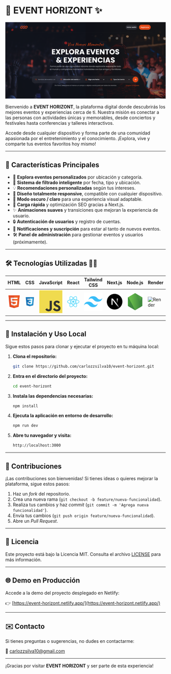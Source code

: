 # 🎉 EVENT HORIZONT ✨

[![EVENT HORIZONT](./public/assets/imagen-preview.png)](https://event-horizont.netlify.app/)

Bienvenido a **EVENT HORIZONT**, la plataforma digital donde descubrirás los mejores eventos y experiencias cerca de ti. Nuestra misión es conectar a las personas con actividades únicas y memorables, desde conciertos y festivales hasta conferencias y talleres interactivos.

Accede desde cualquier dispositivo y forma parte de una comunidad apasionada por el entretenimiento y el conocimiento. ¡Explora, vive y comparte tus eventos favoritos hoy mismo!

---

## 🌟 Características Principales

- 🎫 **Explora eventos personalizados** por ubicación y categoría.
- 📅 **Sistema de filtrado inteligente** por fecha, tipo y ubicación.
- 💡 **Recomendaciones personalizadas** según tus intereses.
- 📱 **Diseño totalmente responsive**, compatible con cualquier dispositivo.
- 🌙 **Modo oscuro / claro** para una experiencia visual adaptable.
- 🚀 **Carga rápida** y optimización SEO gracias a Next.js.
- ✨ **Animaciones suaves** y transiciones que mejoran la experiencia de usuario.
- 🔒 **Autenticación de usuarios** y registro de cuentas.
- 📨 **Notificaciones y suscripción** para estar al tanto de nuevos eventos.
- 🛠️ **Panel de administración** para gestionar eventos y usuarios (próximamente).

---

## 🛠️ Tecnologías Utilizadas 👨‍💻

| HTML | CSS | JavaScript | React | Tailwind CSS | Next.js | Node.js | Render |
|------|-----|------------|-------|--------------|--------|---------|--------|
| ![HTML](https://raw.githubusercontent.com/devicons/devicon/master/icons/html5/html5-original.svg) | ![CSS](https://raw.githubusercontent.com/devicons/devicon/master/icons/css3/css3-original.svg) | ![JavaScript](https://raw.githubusercontent.com/devicons/devicon/master/icons/javascript/javascript-original.svg) | ![React](https://raw.githubusercontent.com/devicons/devicon/master/icons/react/react-original.svg) | ![TailwindCSS](https://raw.githubusercontent.com/devicons/devicon/master/icons/tailwindcss/tailwindcss-original.svg) | ![Next.js](https://raw.githubusercontent.com/devicons/devicon/master/icons/nextjs/nextjs-original.svg) | ![Node.js](https://raw.githubusercontent.com/devicons/devicon/master/icons/nodejs/nodejs-original.svg) | ![Render](https://seeklogo.com/images/R/render-logo-361D1A6C3C-seeklogo.com.png) |

---

## 🚀 Instalación y Uso Local

Sigue estos pasos para clonar y ejecutar el proyecto en tu máquina local:

1. **Clona el repositorio:**

   ```bash
   git clone https://github.com/carlozzsilva10/event-horizont.git
   ```

2. **Entra en el directorio del proyecto:**

   ```bash
   cd event-horizont
   ```

3. **Instala las dependencias necesarias:**

   ```bash
   npm install
   ```

4. **Ejecuta la aplicación en entorno de desarrollo:**

   ```bash
   npm run dev
   ```

5. **Abre tu navegador y visita:**

   ```bash
   http://localhost:3000
   ```

---

## 📢 Contribuciones

¡Las contribuciones son bienvenidas! Si tienes ideas o quieres mejorar la plataforma, sigue estos pasos:

1. Haz un *fork* del repositorio.
2. Crea una nueva rama (`git checkout -b feature/nueva-funcionalidad`).
3. Realiza tus cambios y haz *commit* (`git commit -m 'Agrega nueva funcionalidad'`).
4. Envía tus cambios (`git push origin feature/nueva-funcionalidad`).
5. Abre un *Pull Request*.

---

## 📝 Licencia

Este proyecto está bajo la Licencia MIT. Consulta el archivo [LICENSE](LICENSE) para más información.

---

## 🌐 Demo en Producción

Accede a la demo del proyecto desplegado en Netlify:

👉 [https://event-horizont.netlify.app/](https://event-horizont.netlify.app/)

---

## ✉️ Contacto

Si tienes preguntas o sugerencias, no dudes en contactarme:

📧 carlozzsilva10@gmail.com

---

¡Gracias por visitar **EVENT HORIZONT** y ser parte de esta experiencia!

